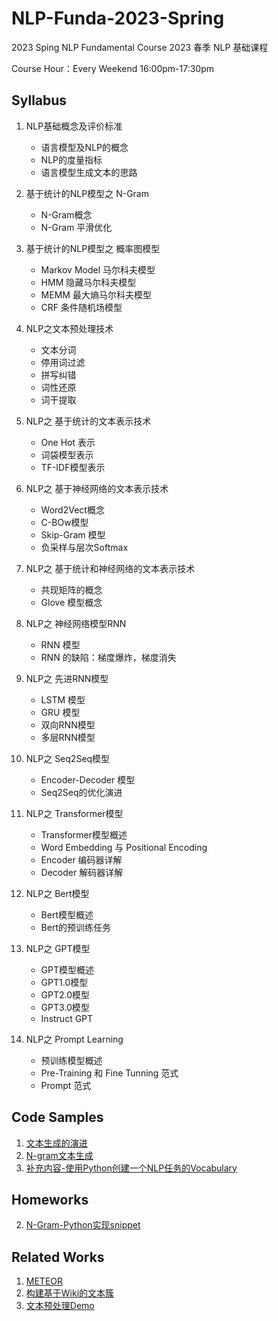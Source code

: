 # NLP-Funda-2023-Spring
2023 Sping NLP Fundamental Course
2023 春季 NLP 基础课程

Course Hour：Every Weekend 16:00pm-17:30pm

## Syllabus

1. NLP基础概念及评价标准
    - 语言模型及NLP的概念
    - NLP的度量指标
    - 语言模型生成文本的思路

2. 基于统计的NLP模型之 N-Gram
    - N-Gram概念
    - N-Gram 平滑优化

3. 基于统计的NLP模型之 概率图模型
    - Markov Model 马尔科夫模型
    - HMM 隐藏马尔科夫模型
    - MEMM 最大熵马尔科夫模型
    - CRF 条件随机场模型

4. NLP之文本预处理技术
    - 文本分词
    - 停用词过滤
    - 拼写纠错
    - 词性还原
    - 词干提取

5. NLP之 基于统计的文本表示技术
    - One Hot 表示
    - 词袋模型表示
    - TF-IDF模型表示

6. NLP之 基于神经网络的文本表示技术
    - Word2Vect概念
    - C-BOw模型
    - Skip-Gram 模型
    - 负采样与层次Softmax

7. NLP之 基于统计和神经网络的文本表示技术
    - 共现矩阵的概念
    - Glove 模型概念

8. NLP之 神经网络模型RNN
    - RNN 模型
    - RNN 的缺陷：梯度爆炸，梯度消失

9. NLP之 先进RNN模型
    - LSTM 模型
    - GRU 模型
    - 双向RNN模型
    - 多层RNN模型

10. NLP之 Seq2Seq模型
    - Encoder-Decoder 模型
    - Seq2Seq的优化演进

11. NLP之 Transformer模型
    - Transformer模型概述
    - Word Embedding 与 Positional Encoding
    - Encoder 编码器详解
    - Decoder 解码器详解

12. NLP之 Bert模型
    - Bert模型概述
    - Bert的预训练任务

13. NLP之 GPT模型
    - GPT模型概述
    - GPT1.0模型
    - GPT2.0模型
    - GPT3.0模型
    - Instruct GPT

14. NLP之 Prompt Learning
    - 预训练模型概述
    - Pre-Training 和 Fine Tunning 范式
    - Prompt 范式


## Code Samples

1. [文本生成的演进](code/NLP基础课第一节-文本生成.ipynb)
2. [N-gram文本生成](code/NLP%E5%9F%BA%E7%A1%80%E8%AF%BE%E7%AC%AC%E4%BA%8C%E8%8A%82-N_Gram%E6%A8%A1%E5%9E%8B%E8%AE%AD%E7%BB%83%E5%8F%8A%E6%96%87%E6%9C%AC%E7%94%9F%E6%88%90.ipynb)
3. [补充内容-使用Python创建一个NLP任务的Vocabulary](https://github.com/sawyerbutton/NLP-Funda-2023-Spring/blob/main/code/%E4%BD%BF%E7%94%A8Python%E6%90%AD%E5%BB%BAVocabulary.ipynb)


## Homeworks

2. [N-Gram-Python实现snippet](Homework/NLP%E5%9F%BA%E7%A1%80%E7%AC%AC%E4%BA%8C%E8%8A%82%E8%AF%BE%E5%90%8E%E4%BD%9C%E4%B8%9A.py)

## Related Works

1. [METEOR](Related/METEOR.ipynb)
2. [构建基于Wiki的文本簇](https://github.com/sawyerbutton/NLP-Funda-2023-Spring/blob/main/Related/%E4%BD%BF%E7%94%A8Wiki%E6%9E%84%E5%BB%BA%E4%B8%80%E4%B8%AA%E6%96%87%E6%9C%AC%E7%B0%87.ipynb)
3. [文本预处理Demo](https://github.com/sawyerbutton/NLP-Funda-2023-Spring/blob/main/Related/%E6%96%87%E6%9C%AC%E9%A2%84%E5%A4%84%E7%90%86Demo.ipynb)

